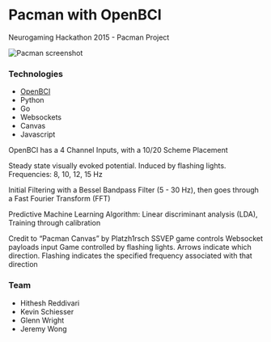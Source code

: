 # Pacman with OpenBCI

Neurogaming Hackathon 2015 - Pacman Project

![Pacman screenshot](http://i.imgur.com/DRaLWqM.png)

### Technologies

* [OpenBCI](http://www.openbci.com/)
* Python
* Go
* Websockets
* Canvas
* Javascript

OpenBCI has a 4 Channel Inputs, with a 10/20 Scheme Placement

Steady state visually evoked potential. Induced by flashing lights. Frequencies: 8, 10, 12, 15 Hz

Initial Filtering with a Bessel Bandpass Filter (5 - 30 Hz), then goes through a Fast Fourier Transform (FFT)

Predictive Machine Learning Algorithm: Linear discriminant analysis (LDA), Training through calibration

Credit to “Pacman Canvas” by Platzh1rsch
SSVEP game controls
Websocket payloads input
Game controlled by flashing lights. Arrows indicate which direction. Flashing indicates the specified frequency associated with that direction


### Team

* Hithesh Reddivari
* Kevin Schiesser
* Glenn Wright
* Jeremy Wong
